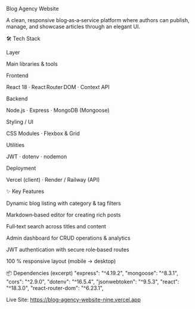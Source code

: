 Blog Agency Website

A clean, responsive blog‑as‑a‑service platform where authors can publish, manage, and showcase articles through an elegant UI.





🛠️ Tech Stack

Layer

Main libraries & tools

Frontend

React 18 · React Router DOM · Context API

Backend

Node.js · Express · MongoDB (Mongoose)

Styling / UI

CSS Modules · Flexbox & Grid

Utilities

JWT · dotenv · nodemon

Deployment

Vercel (client) · Render / Railway (API)

✨ Key Features

Dynamic blog listing with category & tag filters

Markdown‑based editor for creating rich posts

Full‑text search across titles and content

Admin dashboard for CRUD operations & analytics

JWT authentication with secure role‑based routes

100 % responsive layout (mobile → desktop)

📦 Dependencies (excerpt)
"express": "^4.19.2",
"mongoose": "^8.3.1",
"cors": "^2.9.0",
"dotenv": "^16.5.4",
"jsonwebtoken": "^9.5.3",
"react": "^18.3.0",
"react-router-dom": "^6.23.1",

Live Site: https://blog-agency-website-nine.vercel.app


